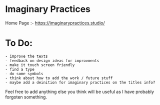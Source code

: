 # Imaginary Practices

Home Page :- https://imaginarypractices.studio/

 # To Do:
    - improve the texts
    - feedback on design ideas for improvments
    - make it touch screen friendly
    - find a type
    - do some symbols
    - think about how to add the work / future stuff
    - maybe add a deinition for imaginary practices on the titles info?

Feel free to add anything else you think will be useful as I have probably forgoten something.


